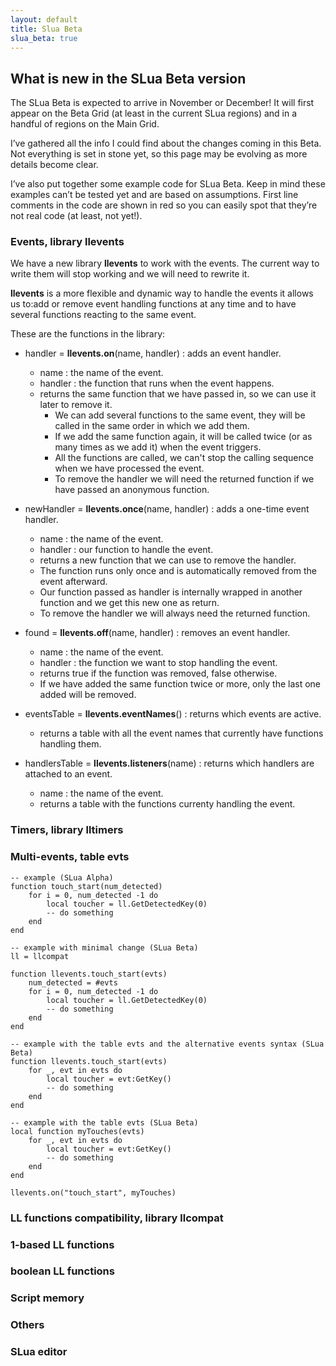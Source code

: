 ```yaml
---
layout: default
title: Slua Beta
slua_beta: true
---
```


## What is new in the SLua Beta version

The SLua Beta is expected to arrive in November or December! It will first appear on the Beta Grid (at least in the current SLua regions) and in a handful of regions on the Main Grid.

I’ve gathered all the info I could find about the changes coming in this Beta. Not everything is set in stone yet, so this page may be evolving as more details become clear.

I’ve also put together some example code for SLua Beta. Keep in mind these examples can’t be tested yet and are based on assumptions. First line comments in the code are shown in red so you can easily spot that they’re not real code (at least, not yet!).

### Events, library llevents

We have a new library **llevents** to work with the events. The current way to write them will stop working and we will need to rewrite it.

**llevents** is a more flexible and dynamic way to handle the events it allows us to:add or remove event handling functions at any time and to have several functions reacting to the same event.

These are the functions in the library:

- handler = **llevents.on**(name, handler) : adds an event handler.
  - name : the name of the event.
  - handler : the function that runs when the event happens.
  - returns the same function that we have passed in, so we can use it later to remove it.
    - We can add several functions to the same event, they will be called in the same order in which we add them.
    - If we add the same function again, it will be called twice (or as many times as we add it) when the event triggers.
    - All the functions are called, we can't stop the calling sequence when we have processed the event.
    - To remove the handler we will need the returned function if we have passed an anonymous function.

- newHandler = **llevents.once**(name, handler) : adds a one-time event handler.
  -  name : the name of the event.
  -  handler : our function to handle the event.
  -  returns a new function that we can use to remove the handler.
    - The function runs only once and is automatically removed from the event afterward.
    - Our function passed as handler is internally wrapped in another function and we get this new one as return.
    - To remove the handler we will always need the returned function.
 
- found = **llevents.off**(name, handler) : removes an event handler.
  -  name : the name of the event.
  -  handler : the function we want to stop handling the event.
  -  returns true if the function was removed, false otherwise.
    - If we have added the same function twice or more, only the last one added will be removed.
 
- eventsTable = **llevents.eventNames**() : returns which events are active.
  -  returns a table with all the event names that currently have functions handling them.

- handlersTable = **llevents.listeners**(name) : returns which handlers are attached to an event.
  -  name : the name of the event.
  -  returns a table with the functions currenty handling the event.





### Timers, library lltimers


### Multi-events, table evts

<pre class="language-slua"><code class="language-slua">-- example (SLua Alpha)
function touch_start(num_detected)
    for i = 0, num_detected -1 do
        local toucher = ll.GetDetectedKey(0)
        -- do something
    end
end</code></pre>

<pre class="language-sluab"><code class="language-sluab">-- example with minimal change (SLua Beta)
ll = llcompat

function llevents.touch_start(evts)
    num_detected = #evts
    for i = 0, num_detected -1 do
        local toucher = ll.GetDetectedKey(0)
        -- do something
    end
end</code></pre>

<pre class="language-sluab"><code class="language-sluab">-- example with the table evts and the alternative events syntax (SLua Beta)
function llevents.touch_start(evts)
    for _, evt in evts do
        local toucher = evt:GetKey()
        -- do something
    end
end</code></pre>

<pre class="language-sluab"><code class="language-sluab">-- example with the table evts (SLua Beta)
local function myTouches(evts)
    for _, evt in evts do
        local toucher = evt:GetKey()
        -- do something
    end
end

llevents.on("touch_start", myTouches)</code></pre>


### LL functions compatibility, library llcompat


### 1-based LL functions


### boolean LL functions


### Script memory


### Others


### SLua editor


